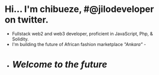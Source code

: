 # Hi... I'm chibueze, #@jilodeveloper on twitter.
- Fullstack web2 and web3 developer, proficient in JavaScript, Php, & Solidity.
- I'm building the future of African fashion marketplace *"Ankara"* - 
- # *Welcome to the future*

<!---
Chibueze-Adeyemi-Ajayi/Chibueze-Adeyemi-Ajayi is a ✨ special ✨ repository because its `README.md` (this file) appears on your GitHub profile.
You can click the Preview link to take a look at your changes.
--->
